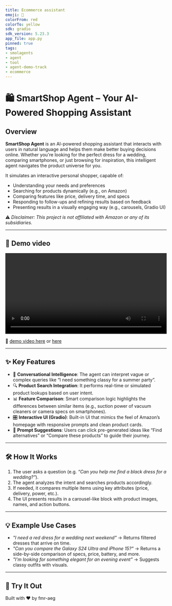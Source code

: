 ```yaml
---
title: Ecommerce assistant
emoji: 🛒
colorFrom: red
colorTo: yellow
sdk: gradio
sdk_version: 5.23.3
app_file: app.py
pinned: true
tags:
- smolagents
- agent
- tool
- agent-demo-track
- ecommerce
---
```

# 🛍️ SmartShop Agent – Your AI-Powered Shopping Assistant

## Overview

**SmartShop Agent** is an AI-powered shopping assistant that interacts with users in natural language and helps them make better buying decisions online. Whether you're looking for the perfect dress for a wedding, comparing smartphones, or just browsing for inspiration, this intelligent agent navigates the product universe for you.

It simulates an interactive personal shopper, capable of:
- Understanding your needs and preferences
- Searching for products dynamically (e.g., on Amazon)
- Comparing features like price, delivery time, and specs
- Responding to follow-ups and refining results based on feedback
- Presenting results in a visually engaging way (e.g., carousels, Gradio UI)

⚠️ *Disclaimer: This project is not affiliated with Amazon or any of its subsidiaries.*

---

## 🎥 Demo video
<video width="100%" controls>
  <source src="assets/pres_video.mp4" type="video/mp4">
  Your browser does not support the video tag.
</video>

🎥 [demo video here](assets/pres_video.mp4)
or 
[here](https://drive.google.com/file/d/18cZo3iLbtoua6VG7AxpmOn2UIWLv-KIA/view)

---

## ✨ Key Features

- 🧠 **Conversational Intelligence**: The agent can interpret vague or complex queries like “I need something classy for a summer party”.
- 🔍 **Product Search Integration**: It performs real-time or simulated product lookups based on user intent.
- 📊 **Feature Comparison**: Smart comparison logic highlights the differences between similar items (e.g., suction power of vacuum cleaners or camera specs on smartphones).
- 🎛️ **Interactive UI (Gradio)**: Built-in UI that mimics the feel of Amazon’s homepage with responsive prompts and clean product cards.
- 🔁 **Prompt Suggestions**: Users can click pre-generated ideas like “Find alternatives” or “Compare these products” to guide their journey.

---



## 🛠️ How It Works

1. The user asks a question (e.g. *“Can you help me find a black dress for a wedding?”*).
2. The agent analyzes the intent and searches products accordingly.
3. If needed, it compares multiple items using key attributes (price, delivery, power, etc.).
4. The UI presents results in a carousel-like block with product images, names, and action buttons.

---

## 💡 Example Use Cases

- *"I need a red dress for a wedding next weekend"* → Returns filtered dresses that arrive on time.
- *"Can you compare the Galaxy S24 Ultra and iPhone 15?"* → Returns a side-by-side comparison of specs, price, battery, and more.
- *"I'm looking for something elegant for an evening event"* → Suggests classy outfits with visuals.

---

## 🚀 Try It Out
Built with ❤️ by fmr-aeg